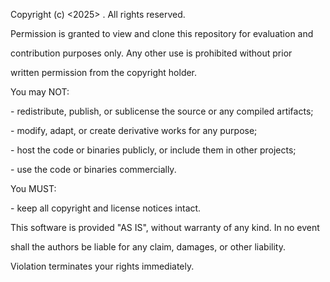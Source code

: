 Copyright (c) <2025> <dialupshawty>. All rights reserved.



Permission is granted to view and clone this repository for evaluation and

contribution purposes only. Any other use is prohibited without prior

written permission from the copyright holder.



You may NOT:

\- redistribute, publish, or sublicense the source or any compiled artifacts;

\- modify, adapt, or create derivative works for any purpose;

\- host the code or binaries publicly, or include them in other projects;

\- use the code or binaries commercially.



You MUST:

\- keep all copyright and license notices intact.



This software is provided "AS IS", without warranty of any kind. In no event

shall the authors be liable for any claim, damages, or other liability.



Violation terminates your rights immediately.

